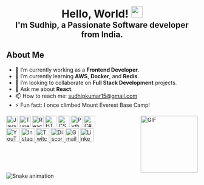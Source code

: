 <div align="center">
  <h1 style="margin: 0; padding: 0;">Hello, World! <img src="https://raw.githubusercontent.com/MartinHeinz/MartinHeinz/master/wave.gif" width="30px"></h1>
  <h2 style="margin: 0; padding: 0;">I'm Sudhip, a Passionate Software developer from India.</h2>
</div>


## About Me

- 🔭 I’m currently working as a **Frontend Developer**.
- 🌱 I’m currently learning **AWS**, **Docker**, and **Redis**.
- 👯 I’m looking to collaborate on **Full Stack Development** projects.
- 💬 Ask me about **React**.
- 📫 How to reach me: [sudhipkumar15@gmail.com](mailto:sudhipkumar15@gmail.com)
- ⚡ Fun fact: I once climbed Mount Everest Base Camp!



<img align="right" height="150" src="https://i.imgflip.com/65efzo.gif" alt="GIF" />

<div align="left">
  <img src="https://cdn.jsdelivr.net/gh/devicons/devicon/icons/javascript/javascript-original.svg" height="30" alt="JavaScript" />
  <img src="https://cdn.jsdelivr.net/gh/devicons/devicon/icons/typescript/typescript-original.svg" height="30" alt="TypeScript" />
  <img src="https://cdn.jsdelivr.net/gh/devicons/devicon/icons/react/react-original.svg" height="30" alt="React" />
  <img src="https://cdn.jsdelivr.net/gh/devicons/devicon/icons/html5/html5-original.svg" height="30" alt="HTML5" />
  <img src="https://cdn.jsdelivr.net/gh/devicons/devicon/icons/css3/css3-original.svg" height="30" alt="CSS3" />
  <img src="https://cdn.jsdelivr.net/gh/devicons/devicon/icons/python/python-original.svg" height="30" alt="Python" />
  <img src="https://cdn.jsdelivr.net/gh/devicons/devicon/icons/csharp/csharp-original.svg" height="30" alt="C#" />
</div>

<div align="left">
  <a href="https://www.youtube.com/your_channel">
    <img src="https://img.shields.io/static/v1?label=&message=YouTube&color=FF0000&logo=youtube&logoColor=white&style=for-the-badge" height="35" alt="YouTube" />
  </a>
  <a href="https://www.instagram.com/your_username">
    <img src="https://img.shields.io/static/v1?label=&message=Instagram&color=E4405F&logo=instagram&logoColor=white&style=for-the-badge" height="35" alt="Instagram" />
  </a>
  <a href="https://www.twitch.tv/your_channel">
    <img src="https://img.shields.io/static/v1?label=&message=Twitch&color=9146FF&logo=twitch&logoColor=white&style=for-the-badge" height="35" alt="Twitch" />
  </a>
  <a href="https://discord.gg/your_invite">
    <img src="https://img.shields.io/static/v1?label=&message=Discord&color=7289DA&logo=discord&logoColor=white&style=for-the-badge" height="35" alt="Discord" />
  </a>
  <a href="mailto:your_email">
    <img src="https://img.shields.io/static/v1?label=&message=Gmail&color=D14836&logo=gmail&logoColor=white&style=for-the-badge" height="35" alt="Gmail" />
  </a>
  <a href="https://www.linkedin.com/in/your_profile">
    <img src="https://img.shields.io/static/v1?label=&message=LinkedIn&color=0077B5&logo=linkedin&logoColor=white&style=for-the-badge" height="35" alt="LinkedIn" />
  </a>
</div>

<br clear="both">

<img src="https://raw.githubusercontent.com/maurodesouza/maurodesouza/output/github-contribution-grid-snake.svg" alt="Snake animation" />
